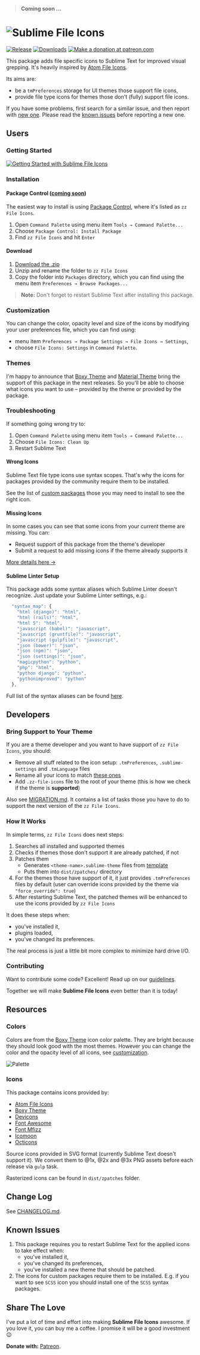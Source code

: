 > **Coming soon ...** 

# ![Sublime File Icons][img-logo]

[![Release][img-release]][release]
[![Downloads][img-downloads]][downloads]
[![Make a donation at patreon.com][img-patreon]][patreon]

This package adds file specific icons to Sublime Text for improved visual grepping. It's heavily inspired by [Atom File Icons][atom-file-icons].

Its aims are:

* be a `tmPreferences` storage for UI themes those support file icons,
* provide file type icons for themes those don't (fully) support file icons.

If you have some problems, first search for a similar issue, and then report with [new one][new-issue]. Please read the [known issues][known-issues] before reporting a new one.

## Users

### Getting Started

[![Getting Started with Sublime File Icons][img-getting-started]][getting-started]

### Installation

#### Package Control ([coming soon][coming-soon])

The easiest way to install is using [Package Control][downloads], where it's listed as `zz File Icons`.

1. Open `Command Palette` using menu item `Tools → Command Palette...`
2. Choose `Package Control: Install Package`
3. Find `zz File Icons` and hit `Enter`

#### Download

1. [Download the .zip][release]
2. Unzip and rename the folder to `zz File Icons`
3. Copy the folder into `Packages` directory, which you can find using the menu item `Preferences → Browse Packages...`

> **Note:** Don't forget to restart Sublime Text after installing this package. 

### Customization

You can change the color, opacity level and size of the icons by modifying your user preferences file, which you can find using:

* menu item `Preferences → Package Settings → File Icons → Settings`,
* choose `File Icons: Settings` in `Command Palette`.

### Themes

I'm happy to announce that [Boxy Theme][boxy-theme] and [Material Theme][material-theme] bring the support of this package in the next releases. So you'll be able to choose what icons you want to use – provided by the theme or provided by the package.

### Troubleshooting

If something going wrong try to:

1. Open `Command Palette` using menu item `Tools → Command Palette...`
2. Choose `File Icons: Clean Up`
3. Restart Sublime Text

#### Wrong Icons

Sublime Text file type icons use syntax scopes. That's why the icons for packages provided by the community require them to be installed.

See the list of [custom packages][packages] those you may need to install to see the right icon.

#### Missing Icons

In some cases you can see that some icons from your current theme are missing. You can:

- Request support of this package from the theme's developer
- Submit a request to add missing icons if the theme already supports it

[More details here →][details] 

#### Sublime Linter Setup

This package adds some syntax aliases which Sublime Linter doesn't recognize. Just update your Sublime Linter settings, e.g.:

```js
  "syntax_map": {
    "html (django)": "html",
    "html (rails)": "html",
    "html 5": "html",
    "javascript (babel)": "javascript",
    "javascript (gruntfile)": "javascript",
    "javascript (gulpfile)": "javascript",
    "json (bower)": "json",
    "json (npm)": "json",
    "json (settings)": "json",
    "magicpython": "python",
    "php": "html",
    "python django": "python",
    "pythonimproved": "python"
  },
```

Full list of the syntax aliases can be found [here][aliases].

## Developers

### Bring Support to Your Theme

If you are a theme developer and you want to have support of `zz File Icons`, you should:

* Remove all stuff related to the icon setup: `.tmPreferences`, `.sublime-settings` and `.tmLanguage` files
* Rename all your icons to match [these ones][icons]
* Add `.zz-file-icons` file to the root of your theme (this is how we check if the theme is **supported**)

Also see [MIGRATION.md][migration]. It contains a list of tasks those you have to do to support the next version of the `zz File Icons`.

### How It Works

In simple terms, `zz File Icons` does next steps:

1. Searches all installed and supported themes
2. Checks if themes those don't support it are already patched, if not
3. Patches them
    - Generates `<theme-name>.sublime-theme` files from [template][template]
    - Puts them into `dist/zpatches/` directory
4. For the themes those have support of it, it just provides `.tmPreferences` files by default (user can override icons provided by the theme via `"force_override": true`)
5. After restarting Sublime Text, the patched themes will be enhanced to use the icons provided by `zz File Icons`

It does these steps when:

- you've installed it,
- plugins loaded,
- you've changed its preferences.

The real process is just a little bit more complex to minimize hard drive I/O.

### Contributing

Want to contribute some code? Excellent! Read up on our [guidelines][contributing].

Together we will make **Sublime File Icons** even better than it is today!

## Resources

### Colors

Colors are from the [Boxy Theme][boxy-theme] icon color palette. They are bright because they should look good with the most themes. However you can change the color and the opacity level of all icons, see [customization][customization].

![Palette][img-palette]

### Icons

This package contains icons provided by:

- [Atom File Icons][atom-file-icons]
- [Boxy Theme][boxy-theme]
- [Devicons][devicons]
- [Font Awesome][font-awesome]
- [Font Mfizz][font-mfizz]
- [Icomoon][icomoon]
- [Octicons][octicons]

Source icons provided in SVG format (currently Sublime Text doesn't support it). We convert them to @1x, @2x and @3x PNG assets before each release via `gulp` task. 

Rasterized icons can be found in `dist/zpatches` folder.

## Change Log

See [CHANGELOG.md][changelog].

## Known Issues

1. This package requires you to restart Sublime Text for the applied icons to take effect when:
    - you've installed it,
    - you've changed its preferences,
    - you've installed a new theme that should be patched.
2. The icons for custom packages require them to be installed. E.g. if you want to see `SCSS` icon you should install one of the `SCSS` syntax packages.

## Share The Love

I've put a lot of time and effort into making **Sublime File Icons** awesome. If you love it, you can buy me a coffee. I promise it will be a good investment 😉

**Donate with:** [Patreon][patreon].

<!-- Resources -->

[atom-file-icons]: https://github.com/DanBrooker/file-icons
[boxy-theme]: https://github.com/oivva/st-boxy
[devicons]: http://vorillaz.github.io/devicons/#/main
[font-awesome]: http://fontawesome.io/
[font-mfizz]: http://fizzed.com/oss/font-mfizz
[icomoon]: https://icomoon.io/
[material-theme]: https://github.com/equinusocio/material-theme
[octicons]: https://octicons.github.com/

<!-- Misc -->

[aliases]: https://github.com/oivva/zz-file-icons/tree/dev/dist/languages
[bring-support]: https://github.com/oivva/zz-file-icons#bring-support-to-your-theme
[changelog]: https://github.com/oivva/zz-file-icons/blob/dev/CHANGELOG.md
[coming-soon]: https://github.com/wbond/package_control_channel/pull/5852
[contributing]: https://github.com/oivva/zz-file-icons/blob/dev/.github/CONTRIBUTING.md
[customization]: https://github.com/oivva/zz-file-icons#customization
[details]: https://forum.sublimetext.com/t/sublime-text-3-file-icons-in-sidebar/21134/4
[downloads]: https://packagecontrol.io/packages/File%20Icons%20Extended
[getting-started]: https://youtu.be/ltJma25eXRs 'Watch "Getting Started with File Icons" on YouTube'
[icons]: https://github.com/oivva/zz-file-icons/tree/dev/dist/zpatches/icons
[known-issues]: https://github.com/oivva/zz-file-icons#known-issues
[migration]: https://github.com/oivva/zz-file-icons/blob/dev/MIGRATION.md
[new-issue]: https://github.com/oivva/zz-file-icons/issues/new
[packages]: https://github.com/oivva/zz-file-icons/blob/dev/PACKAGES.md
[patreon]: https://www.patreon.com/oivva
[release]: https://github.com/oivva/zz-file-icons/releases
[template]: https://github.com/oivva/zz-file-icons/blob/dev/util/tpl.py

<!-- Assets -->

[img-downloads]: https://img.shields.io/packagecontrol/dt/File%20Icons%20Extended.svg?maxAge=3600&style=flat-square
[img-getting-started]: https://github.com/oivva/zz-file-icons/blob/dev/media/getting-started.png
[img-logo]: https://github.com/oivva/zz-file-icons/blob/dev/media/logo.png
[img-patreon]: https://img.shields.io/badge/donate-patreon-orange.svg?maxAge=2592000&style=flat-square
[img-release]: https://img.shields.io/github/release/oivva/zz-file-icons.svg?maxAge=86400&style=flat-square
[img-palette]: https://github.com/oivva/zz-file-icons/blob/dev/media/palette.png
